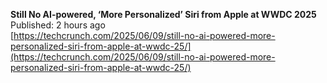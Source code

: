 **Still No AI-powered, ‘More Personalized’ Siri from Apple at WWDC 2025**  
Published: 2 hours ago  
[https://techcrunch.com/2025/06/09/still-no-ai-powered-more-personalized-siri-from-apple-at-wwdc-25/](https://techcrunch.com/2025/06/09/still-no-ai-powered-more-personalized-siri-from-apple-at-wwdc-25/)
